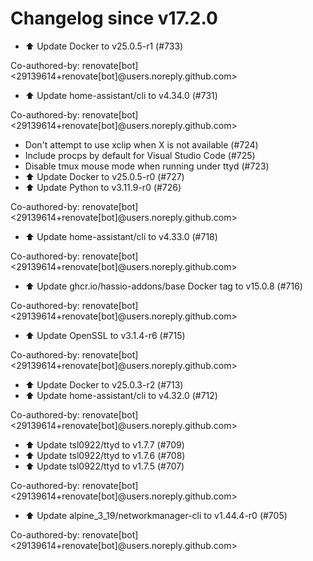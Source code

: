 # Changelog since v17.2.0
- ⬆️ Update Docker to v25.0.5-r1 (#733)

Co-authored-by: renovate[bot] <29139614+renovate[bot]@users.noreply.github.com> 
- ⬆️ Update home-assistant/cli to v4.34.0 (#731)

Co-authored-by: renovate[bot] <29139614+renovate[bot]@users.noreply.github.com> 
- Don't attempt to use xclip when X is not available (#724) 
- Include procps by default for Visual Studio Code (#725) 
- Disable tmux mouse mode when running under ttyd (#723) 
- ⬆️ Update Docker to v25.0.5-r0 (#727) 
- ⬆️ Update Python to v3.11.9-r0 (#726)

Co-authored-by: renovate[bot] <29139614+renovate[bot]@users.noreply.github.com> 
- ⬆️ Update home-assistant/cli to v4.33.0 (#718)

Co-authored-by: renovate[bot] <29139614+renovate[bot]@users.noreply.github.com> 
- ⬆️ Update ghcr.io/hassio-addons/base Docker tag to v15.0.8 (#716)

Co-authored-by: renovate[bot] <29139614+renovate[bot]@users.noreply.github.com> 
- ⬆️ Update OpenSSL to v3.1.4-r6 (#715)

Co-authored-by: renovate[bot] <29139614+renovate[bot]@users.noreply.github.com> 
- ⬆️ Update Docker to v25.0.3-r2 (#713) 
- ⬆️ Update home-assistant/cli to v4.32.0 (#712)

Co-authored-by: renovate[bot] <29139614+renovate[bot]@users.noreply.github.com> 
- ⬆️ Update tsl0922/ttyd to v1.7.7 (#709) 
- ⬆️ Update tsl0922/ttyd to v1.7.6 (#708) 
- ⬆️ Update tsl0922/ttyd to v1.7.5 (#707)

Co-authored-by: renovate[bot] <29139614+renovate[bot]@users.noreply.github.com> 
- ⬆️ Update alpine_3_19/networkmanager-cli to v1.44.4-r0 (#705)

Co-authored-by: renovate[bot] <29139614+renovate[bot]@users.noreply.github.com> 
